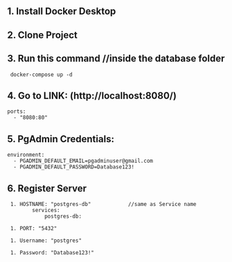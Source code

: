 ## 1. Install Docker Desktop 

## 2. Clone Project 

## 3. Run this command                 //inside the database folder

     docker-compose up -d 



## 4. Go to LINK:  (http://localhost:8080/)

    ports:
      - "8080:80"



## 5. PgAdmin Credentials: 

    environment:
      - PGADMIN_DEFAULT_EMAIL=pgadminuser@gmail.com
      - PGADMIN_DEFAULT_PASSWORD=Database123!



## 6. Register Server

     1. HOSTNAME: "postgres-db"            //same as Service name
            services:
                postgres-db:

     1. PORT: "5432"

     1. Username: "postgres"

     1. Password: "Database123!"
